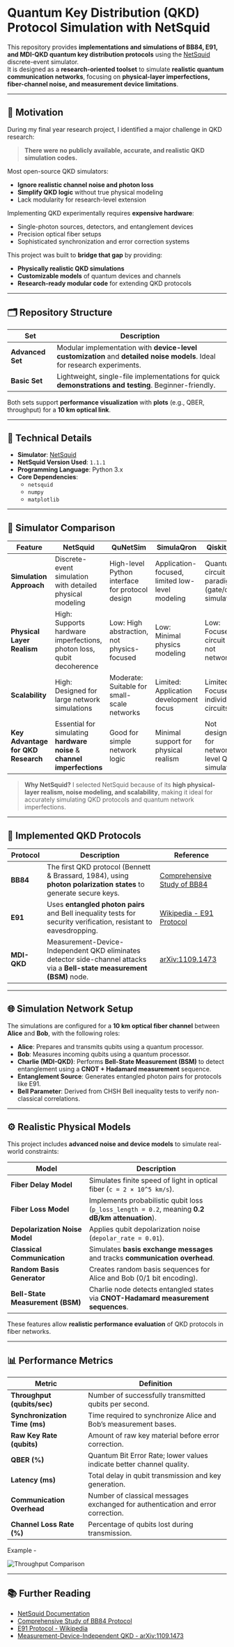 # Quantum Key Distribution (QKD) Protocol Simulation with NetSquid

This repository provides **implementations and simulations of BB84, E91, and MDI-QKD quantum key distribution protocols** using the [NetSquid](https://netsquid.org/) discrete-event simulator.  
It is designed as a **research-oriented toolset** to simulate **realistic quantum communication networks**, focusing on **physical-layer imperfections, fiber-channel noise, and measurement device limitations**.  

---

## 🎯 Motivation

During my final year research project, I identified a major challenge in QKD research:  
> **There were no publicly available, accurate, and realistic QKD simulation codes.**  

Most open-source QKD simulators:  
- **Ignore realistic channel noise and photon loss**  
- **Simplify QKD logic** without true physical modeling  
- Lack modularity for research-level extension  

Implementing QKD experimentally requires **expensive hardware**:
- Single-photon sources, detectors, and entanglement devices  
- Precision optical fiber setups  
- Sophisticated synchronization and error correction systems  

This project was built to **bridge that gap** by providing:  
- **Physically realistic QKD simulations**  
- **Customizable models** of quantum devices and channels  
- **Research-ready modular code** for extending QKD protocols  

---

## 🗂 Repository Structure

| Set                  | Description |
|----------------------|------------|
| **Advanced Set**     | Modular implementation with **device-level customization** and **detailed noise models**. Ideal for research experiments. |
| **Basic Set**        | Lightweight, single-file implementations for quick **demonstrations and testing**. Beginner-friendly. |

Both sets support **performance visualization** with **plots** (e.g., QBER, throughput) for a **10 km optical link**.

---

## 🔧 Technical Details

- **Simulator**: [NetSquid](https://netsquid.org/)  
- **NetSquid Version Used**: `1.1.1`  
- **Programming Language**: Python 3.x  
- **Core Dependencies**:  
  - `netsquid`  
  - `numpy`  
  - `matplotlib`  

---

## 🔬 Simulator Comparison

| Feature                               | NetSquid                                                                                   | QuNetSim                                                | SimulaQron                                         | Qiskit/Cirq                                          |
|--------------------------------------|-------------------------------------------------------------------------------------------|--------------------------------------------------------|--------------------------------------------------|------------------------------------------------------|
| **Simulation Approach**              | Discrete-event simulation with detailed physical modeling                                  | High-level Python interface for protocol design         | Application-focused, limited low-level modeling  | Quantum circuit paradigm (gate/circuit simulation)   |
| **Physical Layer Realism**           | High: Supports hardware imperfections, photon loss, qubit decoherence                     | Low: High abstraction, not physics-focused             | Low: Minimal physics modeling                     | Low: Focused on circuit logic, not networks         |
| **Scalability**                      | High: Designed for large network simulations                                              | Moderate: Suitable for small-scale networks            | Limited: Application development focus            | Limited: Focused on individual circuits             |
| **Key Advantage for QKD Research**   | Essential for simulating **hardware noise** & **channel imperfections**                  | Good for simple network logic                          | Minimal support for physical realism             | Not designed for network-level QKD simulations      |

> **Why NetSquid?** I selected NetSquid because of its **high physical-layer realism, noise modeling, and scalability**, making it ideal for accurately simulating QKD protocols and quantum network imperfections.

---

## 🧩 Implemented QKD Protocols

| Protocol | Description | Reference |
|----------|-------------|-----------|
| **BB84** | The first QKD protocol (Bennett & Brassard, 1984), using **photon polarization states** to generate secure keys. | [Comprehensive Study of BB84](https://www.researchgate.net/publication/370040044_Comprehensive_Study_of_BB84_A_Quantum_Key_Distribution_Protocol) |
| **E91**  | Uses **entangled photon pairs** and Bell inequality tests for security verification, resistant to eavesdropping. | [Wikipedia - E91 Protocol](https://en.wikipedia.org/wiki/Quantum_key_distribution#E91_protocol:_Artur_Ekert_.281991.29) |
| **MDI-QKD** | Measurement-Device-Independent QKD eliminates detector side-channel attacks via a **Bell-state measurement (BSM)** node. | [arXiv:1109.1473](https://arxiv.org/abs/1109.1473) |

---

## 🌐 Simulation Network Setup

The simulations are configured for a **10 km optical fiber channel** between **Alice** and **Bob**, with the following roles:

- **Alice**: Prepares and transmits qubits using a quantum processor.  
- **Bob**: Measures incoming qubits using a quantum processor.  
- **Charlie (MDI-QKD)**: Performs **Bell-State Measurement (BSM)** to detect entanglement using a **CNOT + Hadamard measurement** sequence.  
- **Entanglement Source**: Generates entangled photon pairs for protocols like E91.  
- **Bell Parameter**: Derived from CHSH Bell inequality tests to verify non-classical correlations.  

---

## ⚙️ Realistic Physical Models

This project includes **advanced noise and device models** to simulate real-world constraints:

| Model                              | Description |
|-----------------------------------|-------------|
| **Fiber Delay Model**             | Simulates finite speed of light in optical fiber (`c = 2 × 10^5 km/s`). |
| **Fiber Loss Model**              | Implements probabilistic qubit loss (`p_loss_length = 0.2`, meaning **0.2 dB/km attenuation**). |
| **Depolarization Noise Model**    | Applies qubit depolarization noise (`depolar_rate = 0.01`). |
| **Classical Communication**       | Simulates **basis exchange messages** and tracks **communication overhead**. |
| **Random Basis Generator**        | Creates random basis sequences for Alice and Bob (0/1 bit encoding). |
| **Bell-State Measurement (BSM)**  | Charlie node detects entangled states via **CNOT-Hadamard measurement sequences**. |

These features allow **realistic performance evaluation** of QKD protocols in fiber networks.

---

## 📊 Performance Metrics

| Metric                        | Definition |
|-------------------------------|-----------|
| **Throughput (qubits/sec)**  | Number of successfully transmitted qubits per second. |
| **Synchronization Time (ms)**| Time required to synchronize Alice and Bob’s measurement bases. |
| **Raw Key Rate (qubits)**    | Amount of raw key material before error correction. |
| **QBER (%)**                 | Quantum Bit Error Rate; lower values indicate better channel quality. |
| **Latency (ms)**             | Total delay in qubit transmission and key generation. |
| **Communication Overhead**   | Number of classical messages exchanged for authentication and error correction. |
| **Channel Loss Rate (%)**    | Percentage of qubits lost during transmission. |

Example -

![Throughput Comparison](https://github.com/bulithakawushika/QKD-Protocol-Simulation-with-NetSquid/blob/main/Advanced%20Protocol%20Set/Sample%20Results%20Plots/A1%20-%20Throughput%20Comparison.png)

---

## 📚 Further Reading

- [NetSquid Documentation](https://netsquid.org/docs/latest-release/)  
- [Comprehensive Study of BB84 Protocol](https://www.researchgate.net/publication/370040044_Comprehensive_Study_of_BB84_A_Quantum_Key_Distribution_Protocol)  
- [E91 Protocol - Wikipedia](https://en.wikipedia.org/wiki/Quantum_key_distribution#E91_protocol:_Artur_Ekert_.281991.29)  
- [Measurement-Device-Independent QKD - arXiv:1109.1473](https://arxiv.org/abs/1109.1473)  
